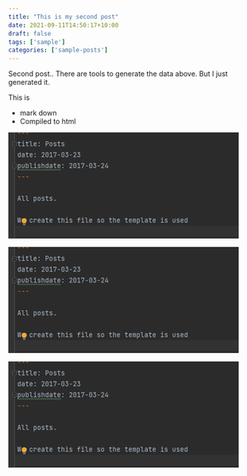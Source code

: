 ```yaml
---
title: "This is my second post"
date: 2021-09-11T14:50:17+10:00
draft: false
tags: ['sample']
categories: ['sample-posts']
---
```


Second post.. There are tools to generate the data above. But I just generated it.

This is 
* mark down
* Compiled to html

![img.png](img.png)

![img_1.png](img_1.png)

![img_2.png](img_2.png)
